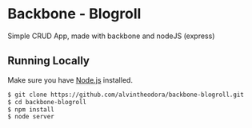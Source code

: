 # Backbone - Blogroll

Simple CRUD App, made with backbone and nodeJS (express)

## Running Locally

Make sure you have [Node.js](http://nodejs.org/) installed.

```sh
$ git clone https://github.com/alvintheodora/backbone-blogroll.git
$ cd backbone-blogroll
$ npm install
$ node server
```
